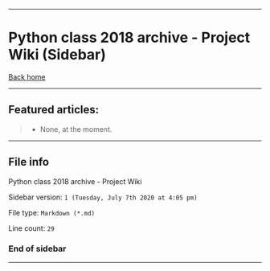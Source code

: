 
***

# Python class 2018 archive - Project Wiki (Sidebar)

[Back home](https://github.com/seanpm2001/Python_class_2018_archive/wiki/)

***

## Featured articles:

> * None, at the moment.

***

## File info

Python class 2018 archive - Project Wiki

Sidebar version: `1 (Tuesday, July 7th 2020 at 4:05 pm)`

File type: `Markdown (*.md)`

Line count: `29`

### End of sidebar

***
